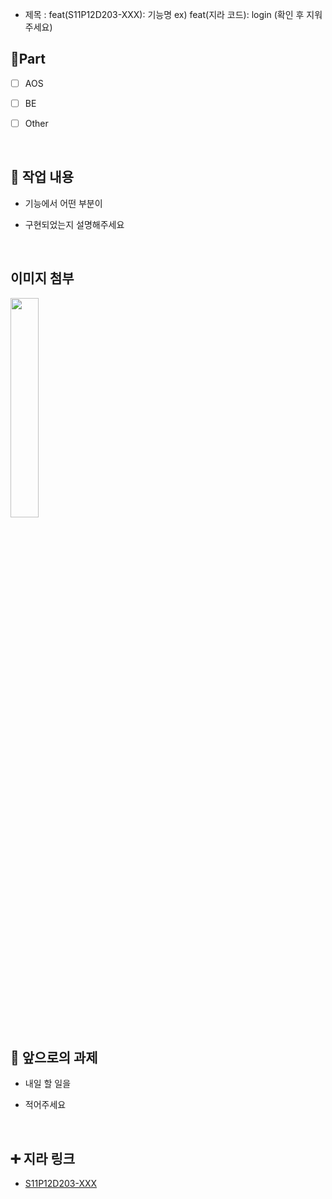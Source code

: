 - 제목 : feat(S11P12D203-XXX): 기능명
  ex) feat(지라 코드): login
  (확인 후 지워주세요)

## 🔘Part

- [ ] AOS

- [ ] BE

- [ ] Other

  <br/>

## 🔎 작업 내용

- 기능에서 어떤 부분이

- 구현되었는지 설명해주세요

  <br/>

## 이미지 첨부

<img src="파일주소" width="30%" height="30%"/>

<br/>

## 🔧 앞으로의 과제

- 내일 할 일을

- 적어주세요

  <br/>

## ➕ 지라 링크

- [S11P12D203-XXX](지라주소)

<br/>